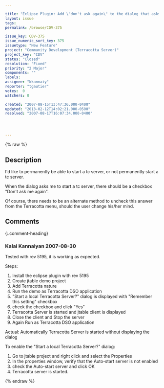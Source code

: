 ```yaml
---

title: "Eclipse Plugin: Add \"don't ask again\" to the dialog that asks to start a tc server"
layout: issue
tags: 
permalink: /browse/CDV-375

issue_key: CDV-375
issue_numeric_sort_key: 375
issuetype: "New Feature"
project: "Community Development (Terracotta Server)"
project_key: "CDV"
status: "Closed"
resolution: "Fixed"
priority: "2 Major"
components: ""
labels: 
assignee: "kkannaiy"
reporter: "tgautier"
votes:  0
watchers: 0

created: "2007-08-15T13:47:36.000-0400"
updated: "2013-02-12T14:02:21.000-0500"
resolved: "2007-08-17T16:07:34.000-0400"




---
```


{% raw %}

## Description

<div markdown="1" class="description">

I'd like to permanently be able to start a tc server, or not permanently start a tc server.

When the dialog asks me to start a tc server, there should be a checkbox "Don't ask me again".

Of course, there needs to be an alternate method to uncheck this answer from the Terracotta menu, should the user change his/her mind.

</div>

## Comments


{:.comment-heading}
### **Kalai Kannaiyan** <span class="date">2007-08-30</span>

<div markdown="1" class="comment">

Tested with rev 5195, it is working as expected.

Steps:
1. Install the eclipse plugin with rev 5195
2. Create jtable demo project
3. Add Terracotta nature
4. Run the demo as Terracotta DSO application
5. "Start a local Terracotta Server?" dialog is displayed with "Remember this setting" checkbox 
6. check the checkbox and click "Yes" 
7. Terracotta Server is started and jtable client is displayed
8. Close the client and Stop the server
9. Again Run as Terracotta DSO application

Actual: Automatically Terracotta Server is started without displaying the dialog

To enable the "Start a local Terracotta Server?" dialog:
1. Go to jtable project and right click and select the Properties
2. In the properties window, verify that the Auto-start server is not enabled
3. check the Auto-start server and click OK 
4. Terracotta server is started.


</div>



{% endraw %}
